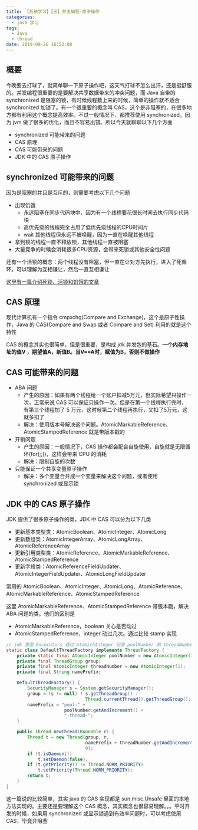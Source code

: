 ```yaml
---
title: 【系统学习】【三】并发编程-原子操作
categories:
  - java 学习
tags:
  - Java
  - thread
date: 2019-09-26 16:52:08
---
```


## 概要

今晚要去打球了，就简单聊一下原子操作吧，这天气打球不怎么出汗，还是挺舒服的。并发编程很重要的是要解决共享数据带来的冲突问题，而 Java 自带的 synchronized 是阻塞的锁，有时候线程数上来的时候，简单的操作就不适合 synchronized 加锁了。有一个很重要的概念叫 CAS，这个是非阻塞的，在很多地方都有利用这个概念提高效率。不过一般情况下，都推荐使用 synchronized，因为 jvm 做了很多的优化，而且不容易出错。所以今天就聊聊以下几个方面

- synchronized 可能带来的问题
- CAS 原理
- CAS 可能带来的问题
- JDK 中的 CAS 原子操作

<!-- more -->

## synchronized 可能带来的问题

因为是阻塞的并且是互斥的，则需要考虑以下几个问题

- 出现饥饿
  - 永远阻塞在同步代码块中，因为有一个线程要花很长时间去执行同步代码块
  - 高优先级的线程完全占用了低优先级线程的CPU时间片
  - wait 其他线程但永远不被唤醒，因为一直在唤醒其他线程
- 拿到锁的线程一直不释放锁，其他线程一直被阻塞
- 大量竞争的时候会消耗很多CPU资源，会带来死锁或其他安全性问题

还有一个活锁的概念：两个线程没有阻塞，但一直在让对方先执行，进入了死循环。可以理解为互相谦让，然后一直互相谦让

[这里有一篇介绍死锁、活锁和饥饿的文章](https://www.codejava.net/java-core/concurrency/understanding-deadlock-livelock-and-starvation-with-code-examples-in-java)

## CAS 原理

现代计算机有一个指令 cmpxchg(Compare and Exchange)，这个是原子性操作，Java 的 CAS(Compare and Swap 或者 Compare and Set) 利用的就是这个特性

CAS 的概念其实也很简单，但是很重要，是构成 jdk 并发包的基石。**一个内存地址的值V ，期望值A，新值B。当V==A时，赋值为B，否则不做操作**

## CAS 可能带来的问题

- ABA 问题
  - 产生的原因：如果有两个线程给一个账户扣减5万元，但实际希望只操作一次，正常来说 CAS 可以保证只操作一次。但是在第一个线程执行完时，有第三个线程加了 5 万元，这时候第二个线程再执行，又扣了5万元，这就多扣了
  - 解决：使用版本号解决这个问题。AtomicMarkableReference、AtomicStampedReference 就是带版本戳的
- 开销问题
  - 产生的原因：一般情况下，CAS 操作都会配合自旋使用，自旋就是无限循环(for(;;))，这样会带来 CPU 的消耗
  - 解决：限制自旋的次数
- 只能保证一个共享变量原子操作
  - 解决：多个变量合并成一个变量来解决这个问题，或者使用 synchronized 或显示锁

## JDK 中的 CAS 原子操作

JDK 提供了很多原子操作的类，JDK 中 CAS 可以分为以下几类

- 更新基本类型类：AtomicBoolean、AtomicInteger、AtomicLong
- 更新数组类：AtomicIntegerArray、AtomicLongArray、AtomicReferenceArray
- 更新引用类型类：AtomicReference、AtomicMarkableReference、AtomicStampedReference
- 更新字段类：AtomicReferenceFieldUpdater、AtomicIntegerFieldUpdater、AtomicLongFieldUpdater

常用的 AtomicBoolean、AtomicInteger、AtomicLong、AtomicReference、AtomicMarkableReference、AtomicStampedReference

这里 AtomicMarkableReference、AtomicStampedReference 带版本戳，解决 ABA 问题的类。他们的区别是

- AtomicMarkableReference，boolean 关心是否动过
- AtomicStampedReference，integer 动过几次。通过比较 stamp 实现

```java
// jdk 里面 Excecutors 通过 AtomichInteger 记录 poolNumber 和 threadNumber
static class DefaultThreadFactory implements ThreadFactory {
    private static final AtomicInteger poolNumber = new AtomicInteger(1);
    private final ThreadGroup group;
    private final AtomicInteger threadNumber = new AtomicInteger(1);
    private final String namePrefix;

    DefaultThreadFactory() {
        SecurityManager s = System.getSecurityManager();
        group = (s != null) ? s.getThreadGroup() :
                              Thread.currentThread().getThreadGroup();
        namePrefix = "pool-" +
                      poolNumber.getAndIncrement() +
                      "-thread-";
    }

    public Thread newThread(Runnable r) {
        Thread t = new Thread(group, r,
                              namePrefix + threadNumber.getAndIncrement(),
                              0);
        if (t.isDaemon())
            t.setDaemon(false);
        if (t.getPriority() != Thread.NORM_PRIORITY)
            t.setPriority(Thread.NORM_PRIORITY);
        return t;
    }
}
```

这一篇说的比较简单，其实 java 的 CAS 实现都是 sun.misc.Unsafe 里面的本地方法实现的。主要还是要理解这个 CAS 概念，其实概念也很容易理解。。。平时开发的时候，如果用 synchronized 或显示锁遇到有效率问题时，可以考虑使用 CAS，毕竟非阻塞